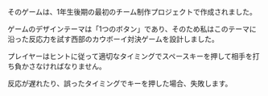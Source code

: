 そのゲームは、1年生後期の最初のチーム制作プロジェクトで作成されました。

ゲームのデザインテーマは「1つのボタン」であり、そのため私はこのテーマに沿った反応力を試す西部のカウボーイ対決ゲームを設計しました。

プレイヤーはヒントに従って適切なタイミングでスペースキーを押して相手を打ち負かさなければなりません。

反応が遅れたり、誤ったタイミングでキーを押した場合、失敗します。

